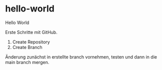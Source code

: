# hello-world
Hello World

Erste Schritte mit GitHub. 
1. Create Repository
2. Create Branch

Änderung zunächst in erstellte branch vornehmen, testen und dann in die main branch mergen.

